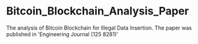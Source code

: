 # Bitcoin_Blockchain_Analysis_Paper
The analysis of Bitcoin Blockchain for Illegal Data Insertion. The paper was published in  'Engineering Journal (125 8281)'
